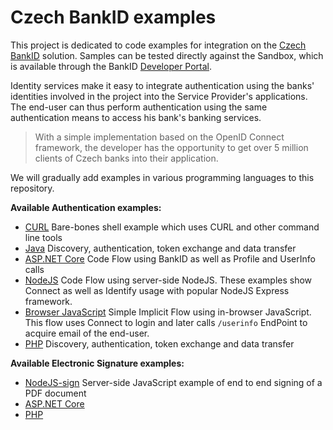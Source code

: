 # Czech BankID examples

This project is dedicated to code examples for integration on the [Czech BankID](https://www.bankid.cz) solution. Samples can be tested directly against the Sandbox, which is available through the BankID [Developer Portal](https://developer.bankid.cz).

Identity services make it easy to integrate authentication using the banks' identities involved in the project into the Service Provider's applications. The end-user can thus perform authentication using the same authentication means to access his bank's banking services.

> With a simple implementation based on the OpenID Connect framework, the developer has the opportunity to get over 5 million clients of Czech banks into their application.

We will gradually add examples in various programming languages to this repository.

**Available Authentication examples:**

- [CURL](/curl) Bare-bones shell example which uses CURL and other command line tools
- [Java](/java) Discovery, authentication, token exchange and data transfer
- [ASP.NET Core](/aspnet) Code Flow using BankID as well as Profile and UserInfo calls
- [NodeJS](/nodejs) Code Flow using server-side NodeJS. These examples show Connect as well as Identify usage with popular NodeJS Express framework.
- [Browser JavaScript](/javascript) Simple Implicit Flow using in-browser JavaScript. This flow uses Connect to login and later calls `/userinfo` EndPoint to acquire email of the end-user.
- [PHP](/php) Discovery, authentication, token exchange and data transfer

**Available Electronic Signature examples:**

- [NodeJS-sign](/nodejs-sign) Server-side JavaScript example of end to end signing of a PDF document
- [ASP.NET Core](/aspnet-sign)
- [PHP](/php)